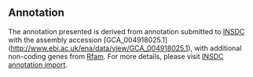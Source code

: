 
Annotation
----------

The annotation presented is derived from annotation submitted to
[INSDC](http://www.insdc.org) with the assembly accession [GCA\_004918025.1]
(http://www.ebi.ac.uk/ena/data/view/GCA_004918025.1),
with additional non-coding genes from
[Rfam](http://rfam.xfam.org/). For more details, please visit [INSDC
annotation import](http://ensemblgenomes.org/info/data/insdc_annotation).
